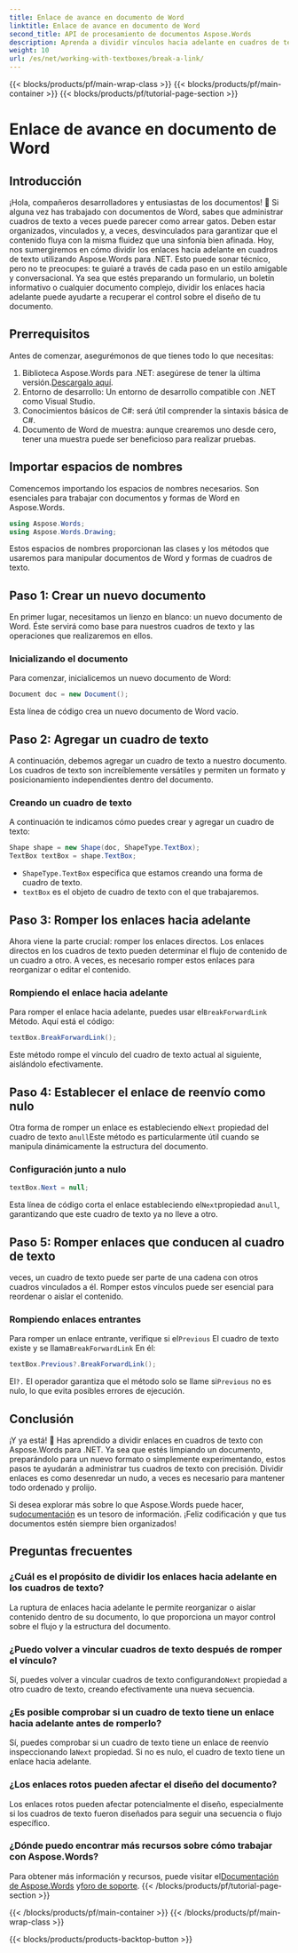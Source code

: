 ```yaml
---
title: Enlace de avance en documento de Word
linktitle: Enlace de avance en documento de Word
second_title: API de procesamiento de documentos Aspose.Words
description: Aprenda a dividir vínculos hacia adelante en cuadros de texto de documentos de Word con Aspose.Words para .NET. Siga nuestra guía para disfrutar de una experiencia de administración de documentos más fluida.
weight: 10
url: /es/net/working-with-textboxes/break-a-link/
---
```


{{< blocks/products/pf/main-wrap-class >}}
{{< blocks/products/pf/main-container >}}
{{< blocks/products/pf/tutorial-page-section >}}

# Enlace de avance en documento de Word


## Introducción

¡Hola, compañeros desarrolladores y entusiastas de los documentos! 🌟 Si alguna vez has trabajado con documentos de Word, sabes que administrar cuadros de texto a veces puede parecer como arrear gatos. Deben estar organizados, vinculados y, a veces, desvinculados para garantizar que el contenido fluya con la misma fluidez que una sinfonía bien afinada. Hoy, nos sumergiremos en cómo dividir los enlaces hacia adelante en cuadros de texto utilizando Aspose.Words para .NET. Esto puede sonar técnico, pero no te preocupes: te guiaré a través de cada paso en un estilo amigable y conversacional. Ya sea que estés preparando un formulario, un boletín informativo o cualquier documento complejo, dividir los enlaces hacia adelante puede ayudarte a recuperar el control sobre el diseño de tu documento.

## Prerrequisitos

Antes de comenzar, asegurémonos de que tienes todo lo que necesitas:

1.  Biblioteca Aspose.Words para .NET: asegúrese de tener la última versión.[Descargalo aquí](https://releases.aspose.com/words/net/).
2. Entorno de desarrollo: Un entorno de desarrollo compatible con .NET como Visual Studio.
3. Conocimientos básicos de C#: será útil comprender la sintaxis básica de C#.
4. Documento de Word de muestra: aunque crearemos uno desde cero, tener una muestra puede ser beneficioso para realizar pruebas.

## Importar espacios de nombres

Comencemos importando los espacios de nombres necesarios. Son esenciales para trabajar con documentos y formas de Word en Aspose.Words.

```csharp
using Aspose.Words;
using Aspose.Words.Drawing;
```

Estos espacios de nombres proporcionan las clases y los métodos que usaremos para manipular documentos de Word y formas de cuadros de texto.

## Paso 1: Crear un nuevo documento

En primer lugar, necesitamos un lienzo en blanco: un nuevo documento de Word. Éste servirá como base para nuestros cuadros de texto y las operaciones que realizaremos en ellos.

### Inicializando el documento

Para comenzar, inicialicemos un nuevo documento de Word:

```csharp
Document doc = new Document();
```

Esta línea de código crea un nuevo documento de Word vacío.

## Paso 2: Agregar un cuadro de texto

A continuación, debemos agregar un cuadro de texto a nuestro documento. Los cuadros de texto son increíblemente versátiles y permiten un formato y posicionamiento independientes dentro del documento.

### Creando un cuadro de texto

A continuación te indicamos cómo puedes crear y agregar un cuadro de texto:

```csharp
Shape shape = new Shape(doc, ShapeType.TextBox);
TextBox textBox = shape.TextBox;
```

- `ShapeType.TextBox` especifica que estamos creando una forma de cuadro de texto.
- `textBox` es el objeto de cuadro de texto con el que trabajaremos.

## Paso 3: Romper los enlaces hacia adelante

Ahora viene la parte crucial: romper los enlaces directos. Los enlaces directos en los cuadros de texto pueden determinar el flujo de contenido de un cuadro a otro. A veces, es necesario romper estos enlaces para reorganizar o editar el contenido.

### Rompiendo el enlace hacia adelante

 Para romper el enlace hacia adelante, puedes usar el`BreakForwardLink` Método. Aquí está el código:

```csharp
textBox.BreakForwardLink();
```

Este método rompe el vínculo del cuadro de texto actual al siguiente, aislándolo efectivamente.

## Paso 4: Establecer el enlace de reenvío como nulo

 Otra forma de romper un enlace es estableciendo el`Next` propiedad del cuadro de texto a`null`Este método es particularmente útil cuando se manipula dinámicamente la estructura del documento.

### Configuración junto a nulo

```csharp
textBox.Next = null;
```

 Esta línea de código corta el enlace estableciendo el`Next`propiedad a`null`, garantizando que este cuadro de texto ya no lleve a otro.

## Paso 5: Romper enlaces que conducen al cuadro de texto

veces, un cuadro de texto puede ser parte de una cadena con otros cuadros vinculados a él. Romper estos vínculos puede ser esencial para reordenar o aislar el contenido.

### Rompiendo enlaces entrantes

 Para romper un enlace entrante, verifique si el`Previous` El cuadro de texto existe y se llama`BreakForwardLink` En él:

```csharp
textBox.Previous?.BreakForwardLink();
```

 El`?.` El operador garantiza que el método solo se llame si`Previous` no es nulo, lo que evita posibles errores de ejecución.

## Conclusión

¡Y ya está! 🎉 Has aprendido a dividir enlaces en cuadros de texto con Aspose.Words para .NET. Ya sea que estés limpiando un documento, preparándolo para un nuevo formato o simplemente experimentando, estos pasos te ayudarán a administrar tus cuadros de texto con precisión. Dividir enlaces es como desenredar un nudo, a veces es necesario para mantener todo ordenado y prolijo. 

 Si desea explorar más sobre lo que Aspose.Words puede hacer, su[documentación](https://reference.aspose.com/words/net/) es un tesoro de información. ¡Feliz codificación y que tus documentos estén siempre bien organizados!

## Preguntas frecuentes

### ¿Cuál es el propósito de dividir los enlaces hacia adelante en los cuadros de texto?

La ruptura de enlaces hacia adelante le permite reorganizar o aislar contenido dentro de su documento, lo que proporciona un mayor control sobre el flujo y la estructura del documento.

### ¿Puedo volver a vincular cuadros de texto después de romper el vínculo?

 Sí, puedes volver a vincular cuadros de texto configurando`Next` propiedad a otro cuadro de texto, creando efectivamente una nueva secuencia.

### ¿Es posible comprobar si un cuadro de texto tiene un enlace hacia adelante antes de romperlo?

 Sí, puedes comprobar si un cuadro de texto tiene un enlace de reenvío inspeccionando la`Next` propiedad. Si no es nulo, el cuadro de texto tiene un enlace hacia adelante.

### ¿Los enlaces rotos pueden afectar el diseño del documento?

Los enlaces rotos pueden afectar potencialmente el diseño, especialmente si los cuadros de texto fueron diseñados para seguir una secuencia o flujo específico.

### ¿Dónde puedo encontrar más recursos sobre cómo trabajar con Aspose.Words?

 Para obtener más información y recursos, puede visitar el[Documentación de Aspose.Words](https://reference.aspose.com/words/net/) y[foro de soporte](https://forum.aspose.com/c/words/8).
{{< /blocks/products/pf/tutorial-page-section >}}

{{< /blocks/products/pf/main-container >}}
{{< /blocks/products/pf/main-wrap-class >}}

{{< blocks/products/products-backtop-button >}}
